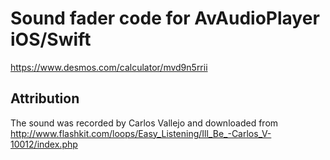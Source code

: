 # Sound fader code for AvAudioPlayer iOS/Swift

https://www.desmos.com/calculator/mvd9n5rrii

## Attribution

The sound was recorded by Carlos Vallejo and downloaded from
http://www.flashkit.com/loops/Easy_Listening/Ill_Be_-Carlos_V-10012/index.php